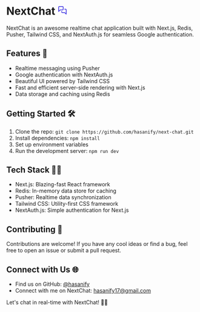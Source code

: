 # NextChat ![NextChat Logo](data:image/svg+xml;base64,PHN2ZyB4bWxucz0iaHR0cDovL3d3dy53My5vcmcvMjAwMC9zdmciIHdpZHRoPSIyNCIgaGVpZ2h0PSIyNCIgdmlld0JveD0iMCAwIDI0IDI0IiBmaWxsPSJub25lIiBzdHJva2U9IiM0RjQ2RTUiIHN0cm9rZS13aWR0aD0iMiIgc3Ryb2tlLWxpbmVjYXA9InJvdW5kIiBzdHJva2UtbGluZWpvaW49InJvdW5kIiBjbGFzcz0ibHVjaWRlIGx1Y2lkZS1tZXNzYWdlcy1zcXVhcmUiPjxwYXRoIGQ9Ik0xNCA5YTIgMiAwIDAgMS0yIDJINmwtNCA0VjRjMC0xLjEuOS0yIDItMmg4YTIgMiAwIDAgMSAyIDJ2NVoiLz48cGF0aCBkPSJNMTggOWgyYTIgMiAwIDAgMSAyIDJ2MTFsLTQtNGgtNmEyIDIgMCAwIDEtMi0ydi0xIi8+PC9zdmc+)

NextChat is an awesome realtime chat application built with Next.js, Redis, Pusher, Tailwind CSS, and NextAuth.js for seamless Google authentication.

## Features 💬

- Realtime messaging using Pusher
- Google authentication with NextAuth.js
- Beautiful UI powered by Tailwind CSS
- Fast and efficient server-side rendering with Next.js
- Data storage and caching using Redis

## Getting Started 🛠️

1. Clone the repo: `git clone https://github.com/hasanify/next-chat.git`
2. Install dependencies: `npm install`
3. Set up environment variables
4. Run the development server: `npm run dev`

## Tech Stack 👨‍💻

- Next.js: Blazing-fast React framework
- Redis: In-memory data store for caching
- Pusher: Realtime data synchronization
- Tailwind CSS: Utility-first CSS framework
- NextAuth.js: Simple authentication for Next.js

## Contributing 🤝

Contributions are welcome! If you have any cool ideas or find a bug, feel free to open an issue or submit a pull request.

## Connect with Us 🌐

- Find us on GitHub: [@hasanify](https://github.com/hasanify)
- Connect with me on NextChat: hasanify17@gmail.com

Let's chat in real-time with NextChat! 🚀🎉
